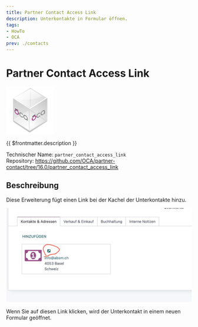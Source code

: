 ```yaml
---
title: Partner Contact Access Link
description: Unterkontakte in Formular öffnen.
tags:
- HowTo
- OCA
prev: ./contacts
---
```

# Partner Contact Access Link
![icon_oca_app](attachments/icon_oca_app.png)

{{ $frontmatter.description }}

Technischer Name: `partner_contact_access_link`\
Repository: <https://github.com/OCA/partner-contact/tree/16.0/partner_contact_access_link>

## Beschreibung

Diese Erweiterung fügt einen Link bei der Kachel der Unterkontakte hinzu.

![](attachments/Partner%20Contact%20Access%20Link.png)

Wenn Sie auf diesen Link klicken, wird der Unterkontakt in einem neuen Formular geöffnet.